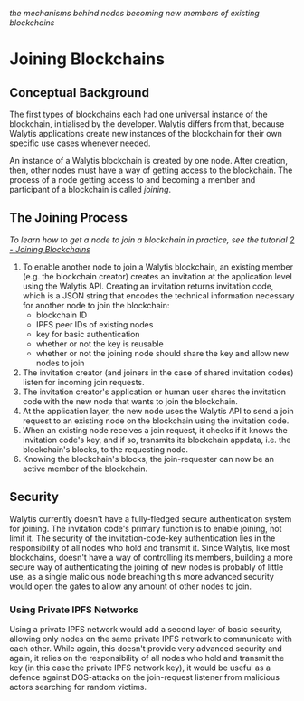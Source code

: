 _the mechanisms behind nodes becoming new members of existing blockchains_
# Joining Blockchains
## Conceptual Background

The first types of blockchains each had one universal instance of the blockchain, initialised by the developer.
Walytis differs from that, because Walytis applications create new instances of the blockchain for their own specific use cases whenever needed.

An instance of a Walytis blockchain is created by one node.
After creation, then, other nodes must have a way of getting access to the blockchain.
The process of a node getting access to and becoming a member and participant of a blockchain is called _joining_.

## The Joining Process
_To learn how to get a node to join a blockchain in practice, see the tutorial [2 - Joining Blockchains](../Tutorials/2-JoiningBlockchains.md)_

1. To enable another node to join a Walytis blockchain, an existing member (e.g. the blockchain creator) creates an invitation at the application level using the Walytis API. Creating an invitation returns invitation code, which is a JSON string that encodes the technical information necessary for another node to join the blockchain:
	- blockchain ID
	- IPFS peer IDs of existing nodes
	- key for basic authentication
	- whether or not the key is reusable
	- whether or not the joining node should share the key and allow new nodes to join
2. The invitation creator (and joiners in the case of shared invitation codes) listen for incoming join requests.
3. The invitation creator's application or human user shares the invitation code with the new node that wants to join the blockchain.
4. At the application layer, the new node uses the Walytis API to send a join request to an existing node on the blockchain using the invitation code.
5. When an existing node receives a join request, it checks if it knows the invitation code's key, and if so, transmits its blockchain appdata, i.e. the blockchain's blocks, to the requesting node.
6. Knowing the blockchain's blocks, the join-requester can now be an active member of the blockchain.  

## Security

Walytis currently doesn't have a fully-fledged secure authentication system for joining.
The invitation code's primary function is to enable joining, not limit it.
The security of the invitation-code-key authentication lies in the responsibility of all nodes who hold and transmit it.
Since Walytis, like most blockchains, doesn't have a way of controlling its members, building a more secure way of authenticating the joining of new nodes is probably of little use, as a single malicious node breaching this more advanced security would open the gates to allow any amount of other nodes to join.

### Using Private IPFS Networks

Using a private IPFS network would add a second layer of basic security, allowing only nodes on the same private IPFS network to communicate with each other.
While again, this doesn't provide very advanced security and again, it relies on the responsibility of all nodes who hold and transmit the key (in this case the private IPFS network key), it would be useful as a defence against DOS-attacks on the join-request listener from malicious actors searching for random victims.
